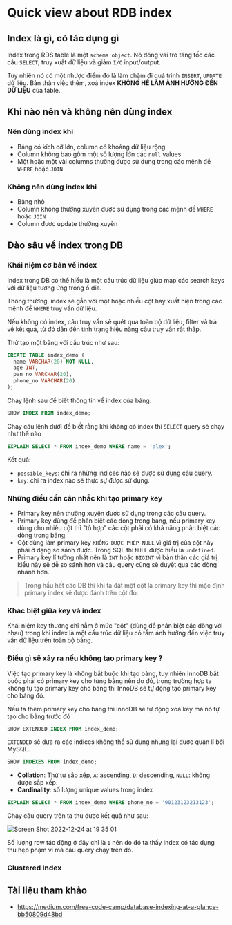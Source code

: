 # Quick view about RDB index

## Index là gì, có tác dụng gì

Index trong RDS table là một `schema object`. Nó đóng vai trò tăng tốc các câu `SELECT`, truy xuất dữ liệu và giảm `I/O` input/output.

Tuy nhiên nó có một nhược điểm đó là làm chậm đi quá trình `INSERT`, `UPDATE` dữ liệu. Bản thân việc thêm, xoá index **KHÔNG HỀ LÀM ẢNH HƯỞNG ĐẾN DỮ LIỆU** của table.

## Khi nào nên và không nên dùng index

### Nên dùng index khi

- Bảng có kích cỡ lớn, column có khoảng dữ liệu rộng
- Column không bao gồm một số lượng lớn các `null` values
- Một hoặc một vài columns thường được sử dụng trong các mệnh đề `WHERE` hoặc `JOIN`

### Không nên dùng index khi

- Bảng nhỏ
- Column không thường xuyên được sử dụng trong các mệnh đề `WHERE` hoặc `JOIN`
- Column được update thường xuyên

## Đào sâu về index trong DB

### Khái niệm cơ bản về index

Index trong DB có thể hiểu là một cấu trúc dữ liệu giúp map các search keys với dữ liệu tương ứng trong ổ đĩa.

Thông thường, index sẽ gắn với một hoặc nhiều cột hay xuất hiện trong các mệnh đề `WHERE` truy vấn dữ liệu.

Nếu không có index, câu truy vấn sẽ quét qua toàn bộ dữ liệu, filter và trả về kết quả, từ đó dẫn đến tình trạng hiệu năng câu truy vấn rất thấp.

Thử tạo một bảng với cấu trúc như sau:

```sql
CREATE TABLE index_demo ( 
  name VARCHAR(20) NOT NULL, 
  age INT, 
  pan_no VARCHAR(20), 
  phone_no VARCHAR(20) 
);
```

Chạy lệnh sau để biết thông tin về index của bảng:

```sql
SHOW INDEX FROM index_demo;
```

Chạy câu lệnh dưới để biết rằng khi không có index thì `SELECT` query sẽ chạy như thế nào

```sql
EXPLAIN SELECT * FROM index_demo WHERE name = 'alex';
```

Kết quả:

- `possible_keys`: chỉ ra những indices nào sẽ được sử dụng câu query.
- `key`: chỉ ra index nào sẽ thực sự được sử dụng.

### Những điều cần cân nhắc khi tạo primary key

- Primary key nên thường xuyên được sử dụng trong các câu query.
- Primary key dùng để phân biệt các dòng trong bảng, nếu primary key dùng cho nhiều cột thì "tổ hợp" các cột phải có khả năng phân biệt các dòng trong bảng.
- Cột dùng làm primary key `KHÔNG ĐƯỢC PHÉP NULL` vì giá trị của cột này phải ở dạng so sánh được. Trong SQL thì `NULL` được hiểu là `undefined`.
- Primary key lí tưởng nhất nên là `INT` hoặc `BIGINT` vì bản thân các giá trị kiểu này sẽ dễ so sánh hơn và câu query cũng sẽ duyệt qua các dòng nhanh hơn.

> Trong hầu hết các DB thì khi ta đặt một cột là primary key thì mặc định primary index sẽ được đánh trên cột đó.

### Khác biệt giữa key và index

Khái niệm key thường chỉ nằm ở mức "cột" (dùng để phân biệt các dòng với nhau) trong khi index là một cấu trúc dữ liệu có tầm ảnh hưởng đến việc truy vấn dữ liệu trên toàn bộ bảng.

### Điều gì sẽ xảy ra nếu không tạo primary key ?

Việc tạo primary key là không bắt buộc khi tạo bảng, tuy nhiên InnoDB bắt buộc phải có primary key cho từng bảng nên do đó, trong trường hợp ta không tự tạo primary key cho bảng thì InnoDB sẽ tự động tạo primary key cho bảng đó.

Nếu ta thêm primary key cho bảng thì InnoDB sẽ tự động xoá key mà nó tự tạo cho bảng trước đó

```sql
SHOW EXTENDED INDEX FROM index_demo;
```

`EXTENDED` sẽ đưa ra các indices không thể sử dụng nhưng lại được quản lí bởi MySQL.

```sql
SHOW INDEXES FROM index_demo;
```

- **Collation**: Thứ tự sắp xếp, `A`: ascending, `D`: descending, `NULL`: không được sắp xếp.
- **Cardinality**: số lượng unique values trong index

```sql
EXPLAIN SELECT * FROM index_demo WHERE phone_no = '90123123213123';
```

Chạy câu query trên ta thu được kết quả như sau:

![Screen Shot 2022-12-24 at 19 35 01](https://user-images.githubusercontent.com/15076665/209432180-3f9b3f2c-e28d-42a4-8b5e-f7d1be7846c3.png)

Số lượng row tác động ở đây chỉ là `1` nên do đó ta thấy index có tác dụng thu hẹp phạm vi mà câu query chạy trên đó.

### Clustered Index

## Tài liệu tham khảo

- https://medium.com/free-code-camp/database-indexing-at-a-glance-bb50809d48bd
